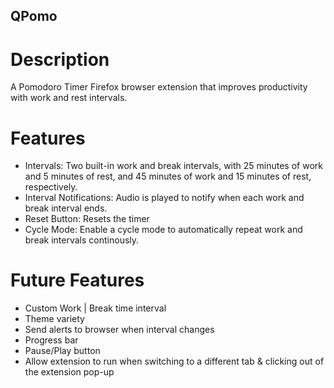 ## QPomo

# Description
A Pomodoro Timer Firefox browser extension that improves productivity with work and rest intervals.

# Features
* Intervals: Two built-in work and break intervals, with 25 minutes of work and 5 minutes of rest, and 45 minutes of work and 15 minutes of rest, respectively.
* Interval Notifications: Audio is played to notify when each work and break interval ends. 
* Reset Button: Resets the timer
* Cycle Mode: Enable a cycle mode to automatically repeat work and break intervals continously.

# Future Features
* Custom Work | Break time interval
* Theme variety 
* Send alerts to browser when interval changes 
* Progress bar 
* Pause/Play button 
* Allow extension to run when switching to a different tab & clicking out of the extension pop-up

